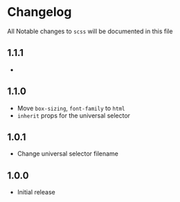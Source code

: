 # Changelog

All Notable changes to `scss` will be documented in this file

## 1.1.1
- 

## 1.1.0
- Move `box-sizing`, `font-family` to `html`
- `inherit` props for the universal selector

## 1.0.1
- Change universal selector filename

## 1.0.0
- Initial release
